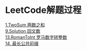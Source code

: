 

# LeetCode解题过程


  [1.TwoSum  两数之和](http://www.hyggex.xyz/articles/141) <br>
  [9.Solution  回文数](http://www.hyggex.xyz/articles/140) <br>
  [13.RomanToInt  罗马数字转整数](http://www.hyggex.xyz/articles/139) <br> 
  [14. 最长公共前缀](xxxxxxxx) <br> 

    
